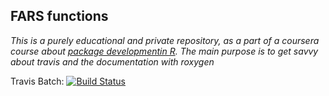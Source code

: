 ## FARS functions

*This is a purely educational and private repository, as a part of a coursera course about [package developmentin R](https://www.coursera.org/learn/r-packages/home/welcome). The main purpose is to get savvy about travis and the documentation with roxygen*

Travis Batch:
[![Build Status](https://travis-ci.org/mabreitling/courseraFarsR.svg?branch=master)](https://travis-ci.org/mabreitling/courseraFarsR)
